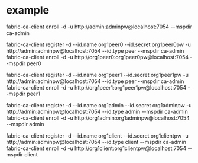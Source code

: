 # example

fabric-ca-client enroll -d -u http://admin:adminpw@localhost:7054 --mspdir ca-admin

fabric-ca-client register -d --id.name org1peer0 --id.secret org1peer0pw -u http://admin:adminpw@localhost:7054 --id.type peer --mspdir ca-admin
fabric-ca-client enroll -d -u http://org1peer0:org1peer0pw@localhost:7054 --mspdir peer0

fabric-ca-client register -d --id.name org1peer1 --id.secret org1peer1pw -u http://admin:adminpw@localhost:7054 --id.type peer --mspdir ca-admin
fabric-ca-client enroll -d -u http://org1peer1:org1peer1pw@localhost:7054 --mspdir peer1

fabric-ca-client register -d --id.name org1admin --id.secret org1adminpw -u http://admin:adminpw@localhost:7054 --id.type admin --mspdir ca-admin
fabric-ca-client enroll -d -u http://org1admin:org1adminpw@localhost:7054 --mspdir admin

fabric-ca-client register -d --id.name org1client --id.secret org1clientpw -u http://admin:adminpw@localhost:7054 --id.type client --mspdir ca-admin
fabric-ca-client enroll -d -u http://org1client:org1clientpw@localhost:7054 --mspdir client
